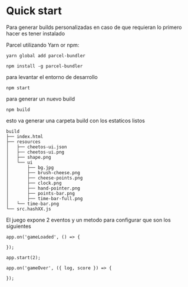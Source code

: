 # Quick start

Para generar builds personalizadas en caso de que requieran lo primero hacer es tener instalado

Parcel utilizando Yarn or npm:

    yarn global add parcel-bundler

    npm install -g parcel-bundler

para levantar el entorno de desarrollo

    npm start

para generar un nuevo build

    npm build

esto va generar una carpeta build con los estaticos listos

    build
    ├── index.html
    ├── resources
    │   ├── cheetos-ui.json
    │   ├── cheetos-ui.png
    │   ├── shape.png
    │   └── ui
    │       ├── bg.jpg
    │       ├── brush-cheese.png
    │       ├── cheese-points.png
    │       ├── clock.png
    │       ├── hand-pointer.png
    │       ├── points-bar.png
    │       ├── time-bar-full.png
    │   └── time-bar.png
    └── src.hashXX.js

El juego expone 2 eventos y un metodo para configurar que son los siguientes

    app.on('gameLoaded', () => {
      
    });

    app.start(2);

    app.on('gameOver', ({ log, score }) => {
      
    });